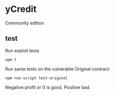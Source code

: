# yCredit
Community edition

## test
Run exploit tests
```
npm t
```

Run same tests on the vulnerable Original contract:
```
npm run-script test-original
```

Negative profit or 0 is good. Positive bad.